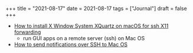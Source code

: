 +++
title = "2021-08-17"
date = 2021-08-17
tags = ["Journal"]
draft = false
+++

-   [How to install X Window System XQuartz on macOS for ssh X11 forwarding](https://www.cyberciti.biz/faq/apple-osx-mountain-lion-mavericks-install-xquartz-server/)
    -   run GUI apps on a remote server (ssh) on Mac OS
-   [How to send notifications over SSH to Mac OS](https://superuser.com/questions/645036/how-can-i-trigger-a-notification-from-a-remote-terminal-in-os-x)